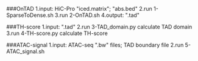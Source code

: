 ###OnTAD
1.input: HiC-Pro "iced.matrix"; "abs.bed"
2.run 1-SparseToDense.sh
3.run 2-OnTAD.sh
4.output: ".tad"

###TH-score
1.input: ".tad"
2.run 3-TAD_domain.py calculate TAD domain
3.run 4-TH-score.py calculate TH-score

###ATAC-signal
1.input: ATAC-seq ".bw" files; TAD boundary file
2.run 5-ATAC_signal.sh
